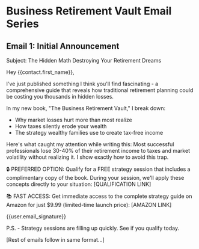 # Business Retirement Vault Email Series

## Email 1: Initial Announcement
Subject: The Hidden Math Destroying Your Retirement Dreams

Hey {{contact.first_name}},

I've just published something I think you'll find fascinating - a comprehensive guide that reveals how traditional retirement planning could be costing you thousands in hidden losses.

In my new book, "The Business Retirement Vault," I break down:
- Why market losses hurt more than most realize
- How taxes silently erode your wealth
- The strategy wealthy families use to create tax-free income

Here's what caught my attention while writing this: Most successful professionals lose 30-40% of their retirement income to taxes and market volatility without realizing it. I show exactly how to avoid this trap.

🔒 PREFERRED OPTION: Qualify for a FREE strategy session that includes a complimentary copy of the book. During your session, we'll apply these concepts directly to your situation: [QUALIFICATION LINK]

📚 FAST ACCESS: Get immediate access to the complete strategy guide on Amazon for just $9.99 (limited-time launch price): [AMAZON LINK]

{{user.email_signature}}

P.S. - Strategy sessions are filling up quickly. See if you qualify today.

[Rest of emails follow in same format...]